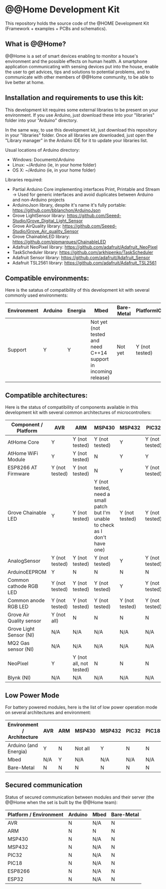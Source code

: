 # @@Home Development Kit

This repository holds the source code of the @HOME Development Kit (Framework + examples + PCBs and schematics).

## What is @@Home?

@@Home is a set of smart devices enabling to monitor a house's environment and the possible effects on human health. A smartphone application communicating with sensing devices put into the house, enable the user to get advices, tips and solutions to potential problems, and to communicate with other members of @@Home community, to be able to live better at home.

## Installation and requirements to use this kit:

This development kit requires some external libraries to be present on your environment. If you use Arduino, just download these into your "libraries" folder into your "Arduino" directory.

In the same way, to use this development kit, just download this repository in your "libraries" folder. Once all libraries are downloaded, just open the "Library manager" in the Arduino IDE for it to update your libraries list.

Usual locations of Arduino directory:
- Windows: Documents\Arduino
- Linux: ~/Arduino (ie, in your home folder)
- OS X: ~/Arduino (ie, in your home folder)

Libraries required:
- Partial Arduino Core implementing interfaces Print, Printable and Stream -> Used for generic interfaces and avoid duplicates between Arduino and non-Arduino projects
- ArduinoJson library, despite it's name it's fully portable: https://github.com/bblanchon/ArduinoJson
- Grove LightSensor library: https://github.com/Seeed-Studio/Grove_Digital_Light_Sensor
- Grove AirQuality library: https://github.com/Seeed-Studio/Grove_Air_quality_Sensor
- Grove ChainableLED library: https://github.com/pjpmarques/ChainableLED
- Adafruit NeoPixel library: https://github.com/adafruit/Adafruit_NeoPixel
- TaskScheduler library: https://github.com/arkhipenko/TaskScheduler
- Adafruit Sensor library: https://github.com/adafruit/Adafruit_Sensor
- Adafruit TSL2561 library: https://github.com/adafruit/Adafruit_TSL2561

## Compatible environments:

Here is the satatus of compatibility of this development kit with several commonly used environments:

| Environment | Arduino | Energia | Mbed                                                            | Bare-Metal | PlatformIO     |
|-------------|---------|---------|-----------------------------------------------------------------|------------|----------------|
| Support     | Y       | Y       | Not yet (not tested and need C++14 support in incoming release) | Not yet    | Y (not tested) |

## Compatible architectures:

Here is the status of compatibility of components available in this development kit with several common architectures of microcontrollers:

| Component / Platform     | AVR            | ARM                      | MSP430                                                                         | MSP432         | PIC32          | PIC18 | ESP8266 | ESP32 |
|--------------------------|----------------|--------------------------|--------------------------------------------------------------------------------|----------------|----------------|-------|---------|-------|
| AtHome Core              | Y              | Y (not tested)           | Y (not tested)                                                                 | Y              | Y (not tested) | ?     | Y       | ?     |
| AtHome WiFi Module       | Y              | Y (not tested)           | N                                                                              | Y              | Y              | ?     | ?       | ?     |
| ESP8266 AT Firmware      | Y (not tested) | Y (not tested)           | N                                                                              | Y              | Y (not tested) | ?     | N/A     | ?     |
| Grove Chainable LED      | Y              | Y (not tested)           | Y (not tested, need a small patch but I'm unable to check as I don't have one) | Y (not tested) | Y (not tested) | ?     | ?       | ?     |
| AnalogSensor             | Y (not tested) | Y (not tested)           | Y (not tested)                                                                 | Y              | Y (not tested) | ?     | Y       | ?     |
| ArduinoEEPROM            | Y              | N                        | N                                                                              | N              | N              | ?     | ?       | ?     |
| Common cathode RGB LED   | Y (not tested) | Y (not tested)           | Y (not tested)                                                                 | Y              | Y (not tested) | ?     | Y       | ?     |
| Common anode RGB LED     | Y (not tested) | Y (not tested)           | Y (not tested)                                                                 | Y (not tested) | Y (not tested) | ?     | Y       | ?     |
| Grove Air Quality sensor | Y (not all)    | N                        | N                                                                              | N              | N              | ?     | ?       | ?     |
| Grove Light Sensor (NI)  | N/A            | N/A                      | N/A                                                                            | N/A            | N/A            | N/A   | N/A     | N/A   |
| MQ2 Gas sensor (NI)      | N/A            | N/A                      | N/A                                                                            | N/A            | N/A            | N/A   | N/A     | N/A   |
| NeoPixel                 | Y              | Y (not all, not tested)  | N                                                                              | N              | N              | ?     | ?       | ?     |
| Blynk (NI)               | N/A            | N/A                      | N/A                                                                            | N/A            | N/A            | N/A   | N/A     | N/A   |

## Low Power Mode

For battery powered modules, here is the list of low power operation mode on several architectures and environment:

| Environment / Architecture | AVR | ARM | MSP430  | MSP432 | PIC32 | PIC18 | ESP8266 | ESP32 |
|----------------------------|-----|-----|---------|--------|-------|-------|---------|-------|
| Arduino (and Energia)      | Y   | N   | Not all | Y      | N     | N     | Y       | N     |
| Mbed                       | N/A | Y   | N/A     | N/A    | N/A   | N/A   | N/A     | N/A   |
| Bare-Metal                 | N   | N   | N       | N      | N     | N     | N       | N     |

## Secured communication

Status of secured communication between modules and their server (the @@Home when the set is built by the @@Home team):

| Platform / Environment | Arduino | Mbed | Bare-Metal |
|------------------------|---------|------|------------|
| AVR                    | N       | N/A  | N          |
| ARM                    | N       | N    | N          |
| MSP430                 | N       | N/A  | N          |
| MSP432                 | N       | N/A  | N          |
| PIC32                  | N       | N/A  | N          |
| PIC18                  | N       | N/A  | N          |
| ESP8266                | N       | N/A  | N          |
| ESP32                  | N       | N/A  | N          |
